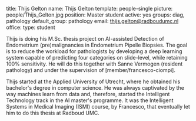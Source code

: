 title: Thijs Gelton
name: Thijs Gelton
template: people-single
picture: people/Thijs_Gelton.jpg
position: Master student
active: yes
groups: diag, pathology
default_group: pathology
email: thijs.gelton@radboudumc.nl
office: 
type: student

Thijs is doing his M.Sc. thesis project on AI-assisted Detection of Endometrium (pre)malignancies in Endometrium Pipelle Biopsies. The goal is to reduce the workload for pathologists by developing a deep learning system capable of predicting four categories on slide-level, while retaining 100% sensitivity. He will do this together with Sanne Vermogen (resident pathology) and under the supervision of [member/francesco-ciompi].

Thijs started at the Applied University of Utrecht, where he obtained his bachelor's degree in computer science. He was always captivated by the way machines learn from data and, therefore, started the Intelligent Technology track in the AI master's programme. It was the Intelligent Systems in Medical Imaging (ISMI) course, by Francesco, that eventually let him to do this thesis at Radboud UMC.
